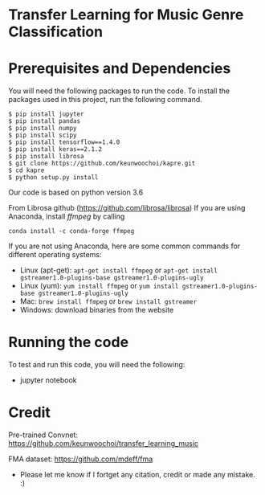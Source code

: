 # Transfer Learning for Music Genre Classification

# Prerequisites and Dependencies
You will need the following packages to run the code. To install the packages used in this project, run the following command.
```
$ pip install jupyter
$ pip install pandas
$ pip install numpy
$ pip install scipy
$ pip install tensorflow==1.4.0
$ pip install keras==2.1.2
$ pip install librosa
$ git clone https://github.com/keunwoochoi/kapre.git
$ cd kapre
$ python setup.py install
```
Our code is based on python version 3.6

From Librosa github (https://github.com/librosa/librosa)
If you are using Anaconda, install *ffmpeg* by calling
```
conda install -c conda-forge ffmpeg
```

If you are not using Anaconda, here are some common commands for different operating systems:

* Linux (apt-get): `apt-get install ffmpeg` or `apt-get install gstreamer1.0-plugins-base gstreamer1.0-plugins-ugly`
* Linux (yum): `yum install ffmpeg` or `yum install gstreamer1.0-plugins-base gstreamer1.0-plugins-ugly`
* Mac: `brew install ffmpeg` or `brew install gstreamer`
* Windows: download binaries from the website

# Running the code

To test and run this code, you will need the following:
* jupyter notebook


# Credit 

Pre-trained Convnet: https://github.com/keunwoochoi/transfer_learning_music

FMA dataset: https://github.com/mdeff/fma

* Please let me know if I fortget any citation, credit or made any mistake. :)
